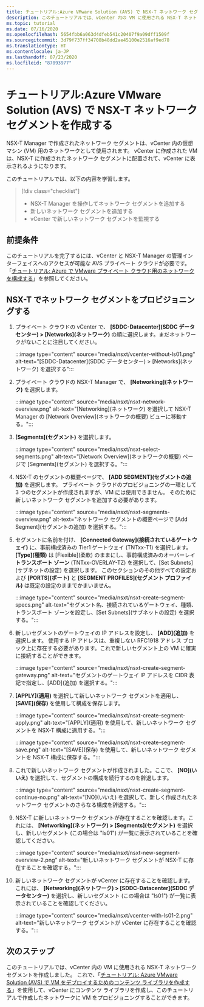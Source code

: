 ```yaml
---
title: チュートリアル:Azure VMware Solution (AVS) で NSX-T ネットワーク セグメントを作成する
description: このチュートリアルでは、vCenter 内の VM に使用される NSX-T ネットワーク セグメントを作成しました
ms.topic: tutorial
ms.date: 07/16/2020
ms.openlocfilehash: 5654fbb6a063d4dfeb541c20407f9a09dff1509f
ms.sourcegitcommit: 3d79f737ff34708b48dd2ae45100e2516af9ed78
ms.translationtype: HT
ms.contentlocale: ja-JP
ms.lasthandoff: 07/23/2020
ms.locfileid: "87093977"
---
```

# <a name="tutorial-create-an-nsx-t-network-segment-in-azure-vmware-solution-avs"></a>チュートリアル:Azure VMware Solution (AVS) で NSX-T ネットワーク セグメントを作成する

NSX-T Manager で作成されたネットワーク セグメントは、vCenter 内の仮想マシン (VM) 用のネットワークとして使用されます。 vCenter に作成された VM は、NSX-T に作成されたネットワーク セグメントに配置されて、vCenter に表示されるようになります。

このチュートリアルでは、以下の内容を学習します。

> [!div class="checklist"]
> * NSX-T Manager を操作してネットワーク セグメントを追加する
> * 新しいネットワーク セグメントを追加する
> * vCenter で新しいネットワーク セグメントを監視する

## <a name="prerequisites"></a>前提条件

このチュートリアルを完了するには、vCenter と NSX-T Manager の管理インターフェイスへのアクセスが可能な AVS プライベート クラウドが必要です。 「[チュートリアル: Azure で VMware プライベート クラウド用のネットワークを構成する](tutorial-configure-networking.md)」を参照してください。

## <a name="provision-a-network-segment-in-nsx-t"></a>NSX-T でネットワーク セグメントをプロビジョニングする

1. プライベート クラウドの vCenter で、 **[SDDC-Datacenter]\(SDDC データセンター\) > [Networks]\(ネットワーク\)** の順に選択します。まだネットワークがないことに注目してください。

   :::image type="content" source="media/nsxt/vcenter-without-ls01.png" alt-text="[SDDC-Datacenter]\(SDDC データセンター\) > [Networks]\(ネットワーク\) を選択する":::

1. プライベート クラウドの NSX-T Manager で、 **[Networking]\(ネットワーク\)** を選択します。

   :::image type="content" source="media/nsxt/nsxt-network-overview.png" alt-text="[Networking]\(ネットワーク\) を選択して NSX-T Manager の [Network Overview]\(ネットワークの概要\) ビューに移動する。":::

1. **[Segments]\(セグメント\)** を選択します。

   :::image type="content" source="media/nsxt/nsxt-select-segments.png" alt-text="[Network Overview]\(ネットワークの概要\) ページで [Segments]\(セグメント\) を選択する。":::

1. NSX-T のセグメントの概要ページで、 **[ADD SEGMENT]\(セグメントの追加\)** を選択します。 プライベート クラウドのプロビジョニングの一環として 3 つのセグメントが作成されますが、VM には使用できません。  そのために新しいネットワーク セグメントを追加する必要があります。

   :::image type="content" source="media/nsxt/nsxt-segments-overview.png" alt-text="ネットワーク セグメントの概要ページで [Add Segment]\(セグメントの追加\) を選択する。":::

1. セグメントに名前を付け、 **[Connected Gateway]\(接続されているゲートウェイ\)** に、事前構成済みの Tier1 ゲートウェイ (TNTxx-T1) を選択します。 **[Type]\(種類\)** は [Flexible]\(柔軟\) のままにし、事前構成済みのオーバーレイ **トランスポート ゾーン** (TNTxx-OVERLAY-TZ) を選択して、[Set Subnets]\(サブネットの設定\) を選択します。 このセクションのその他すべての設定および **[PORTS]\(ポート\)** と **[SEGMENT PROFILES]\(セグメント プロファイル\)** は既定の設定のままでかまいません。

   :::image type="content" source="media/nsxt/nsxt-create-segment-specs.png" alt-text="セグメント名、接続されているゲートウェイ、種類、トランスポート ゾーンを設定し、[Set Subnets]\(サブネットの設定\) を選択する。":::

1. 新しいセグメントのゲートウェイの IP アドレスを設定し、 **[ADD]\(追加\)** を選択します。 使用する IP アドレスは、重複しない RFC1918 アドレス ブロック上に存在する必要があります。これで新しいセグメント上の VM に確実に接続することができます。

   :::image type="content" source="media/nsxt/nsxt-create-segment-gateway.png" alt-text="セグメントのゲートウェイ IP アドレスを CIDR 表記で指定し、[ADD]\(追加\) を選択する。":::

1. **[APPLY]\(適用\)** を選択して新しいネットワーク セグメントを適用し、 **[SAVE]\(保存\)** を使用して構成を保存します。

   :::image type="content" source="media/nsxt/nsxt-create-segment-apply.png" alt-text="[APPLY]\(適用\) を使用して、新しいネットワーク セグメントを NSX-T 構成に適用する。":::

   :::image type="content" source="media/nsxt/nsxt-create-segment-save.png" alt-text="[SAVE]\(保存\) を使用して、新しいネットワーク セグメントを NSX-T 構成に保存する。":::

1. これで新しいネットワーク セグメントが作成されました。ここで、 **[NO]\(いいえ\)** を選択して、セグメントの構成を続行するのを辞退します。

   :::image type="content" source="media/nsxt/nsxt-create-segment-continue-no.png" alt-text="[NO]\(いいえ\) を選択して、新しく作成されたネットワーク セグメントのさらなる構成を辞退する。":::

1. NSX-T に新しいネットワーク セグメントが存在することを確認します。これには、 **[Networking]\(ネットワーク\) > [Segments]\(セグメント\)** を選択し、新しいセグメント (この場合は "ls01") が一覧に表示されていることを確認してください。

   :::image type="content" source="media/nsxt/nsxt-new-segment-overview-2.png" alt-text="新しいネットワーク セグメントが NSX-T に存在することを確認する。":::

1. 新しいネットワーク セグメントが vCenter に存在することを確認します。これには、 **[Networking]\(ネットワーク\) > [SDDC-Datacenter]\(SDDC データセンター\)** を選択し、新しいセグメント (この場合は "ls01") が一覧に表示されていることを確認してください。

   :::image type="content" source="media/nsxt/vcenter-with-ls01-2.png" alt-text="新しいネットワーク セグメントが vCenter に存在することを確認する。":::

## <a name="next-steps"></a>次のステップ

このチュートリアルでは、vCenter 内の VM に使用される NSX-T ネットワーク セグメントを作成しました。 これで、「[チュートリアル: Azure VMware Solution (AVS) で VM をデプロイするためのコンテンツ ライブラリを作成する](tutorial-deploy-vm-content-library.md)」を使用して、vCenter にコンテンツ ライブラリを作成し、このチュートリアルで作成したネットワークに VM をプロビジョニングすることができます。

<!-- LINKS - external-->

<!-- LINKS - internal -->
